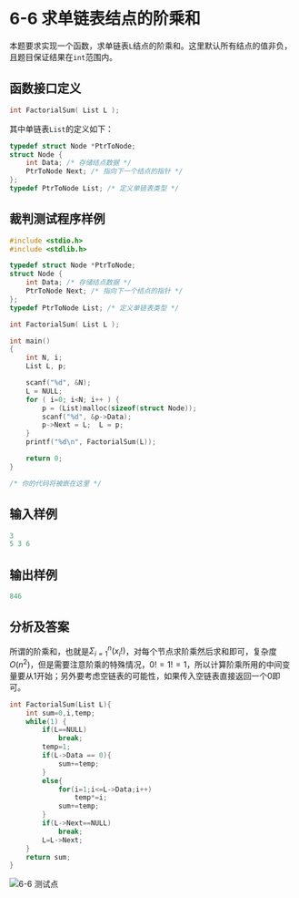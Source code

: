 # 6-6  求单链表结点的阶乘和

本题要求实现一个函数，求单链表`L`结点的阶乘和。这里默认所有结点的值非负，且题目保证结果在`int`范围内。

## 函数接口定义

```c
int FactorialSum( List L );
```

其中单链表`List`的定义如下：

```c
typedef struct Node *PtrToNode;
struct Node {
    int Data; /* 存储结点数据 */
    PtrToNode Next; /* 指向下一个结点的指针 */
};
typedef PtrToNode List; /* 定义单链表类型 */
```

## 裁判测试程序样例

```c
#include <stdio.h>
#include <stdlib.h>

typedef struct Node *PtrToNode;
struct Node {
    int Data; /* 存储结点数据 */
    PtrToNode Next; /* 指向下一个结点的指针 */
};
typedef PtrToNode List; /* 定义单链表类型 */

int FactorialSum( List L );

int main()
{
    int N, i;
    List L, p;

    scanf("%d", &N);
    L = NULL;
    for ( i=0; i<N; i++ ) {
        p = (List)malloc(sizeof(struct Node));
        scanf("%d", &p->Data);
        p->Next = L;  L = p;
    }
    printf("%d\n", FactorialSum(L));

    return 0;
}

/* 你的代码将被嵌在这里 */
```

## 输入样例

```c
3
5 3 6
```

## 输出样例

```c
846
```

## 分析及答案

所谓的阶乘和，也就是$\Sigma _{i=1}^n(x_i!)$，对每个节点求阶乘然后求和即可，复杂度$O(n^2)$，但是需要注意阶乘的特殊情况，$0!=1!=1$，所以计算阶乘所用的中间变量要从1开始；另外要考虑空链表的可能性，如果传入空链表直接返回一个0即可。

```c
int FactorialSum(List L){
    int sum=0,i,temp;
    while(1) {
        if(L==NULL)
            break;
        temp=1;
        if(L->Data == 0){
            sum+=temp;
        }
        else{
        	for(i=1;i<=L->Data;i++)
                temp*=i;
            sum+=temp;
        }
        if(L->Next==NULL)
            break;
        L=L->Next;
    }
    return sum;
}
```

![6-6 测试点](https://picb.waku.icu/picb/2024/05/11/202405110917214.png)
